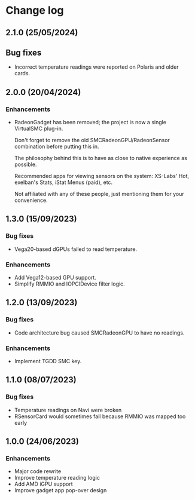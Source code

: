 # Change log

## 2.1.0 (25/05/2024)

## Bug fixes

- Incorrect temperature readings were reported on Polaris and older cards.

## 2.0.0 (20/04/2024)

### Enhancements

- RadeonGadget has been removed; the project is now a single VirtualSMC plug-in.

  Don't forget to remove the old SMCRadeonGPU/RadeonSensor combination before putting this in.

  The philosophy behind this is to have as close to native experience as possible.

  Recommended apps for viewing sensors on the system: XS-Labs' Hot, exelban's Stats, iStat Menus (paid), etc.

  Not affiliated with any of these people, just mentioning them for your convenience.

## 1.3.0 (15/09/2023)

### Bug fixes

- Vega20-based dGPUs failed to read temperature.

### Enhancements

- Add Vega12-based GPU support.
- Simplify RMMIO and IOPCIDevice filter logic.

## 1.2.0 (13/09/2023)

### Bug fixes

- Code architecture bug caused SMCRadeonGPU to have no readings.

### Enhancements

- Implement TGDD SMC key.

## 1.1.0 (08/07/2023)

### Bug fixes

- Temperature readings on Navi were broken
- RSensorCard would sometimes fail because RMMIO was mapped too early

## 1.0.0 (24/06/2023)

### Enhancements

- Major code rewrite
- Improve temperature reading logic
- Add AMD iGPU support
- Improve gadget app pop-over design
